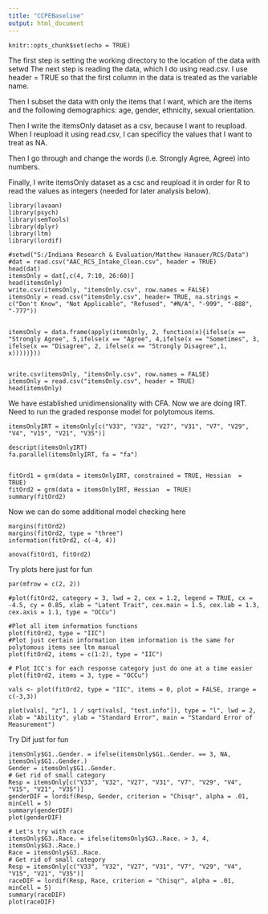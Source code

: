 ```yaml
---
title: "CCPEBaseline"
output: html_document
---
```


```{r setup, include=FALSE}
knitr::opts_chunk$set(echo = TRUE)
```
The first step is setting the working directory to the location of the data with setwd
The next step is reading the data, which I do using read.csv.  I use header = TRUE so that the first column in the data is treated as the variable name.

Then I subset the data with only the items that I want, which are the items and the following demographics: age, gender, ethnicity, sexual orientation.

Then I write the itemsOnly dataset as a csv, because I want to reupload.  When I reupload it using read.csv, I can specificy the values that I want to treat as NA. 

Then I go through and change the words (i.e. Strongly Agree, Agree) into numbers.

Finally, I write itemsOnly dataset as a csc and reupload it in order for R to read the values as integers (needed for later analysis below).
```{r}
library(lavaan)
library(psych)
library(semTools)
library(dplyr)
library(ltm)
library(lordif)

#setwd("S:/Indiana Research & Evaluation/Matthew Hanauer/RCS/Data")
#dat = read.csv("AAC_RCS_Intake_Clean.csv", header = TRUE)
head(dat)
itemsOnly = dat[,c(4, 7:10, 26:60)]
head(itemsOnly)
write.csv(itemsOnly, "itemsOnly.csv", row.names = FALSE)
itemsOnly = read.csv("itemsOnly.csv", header= TRUE, na.strings = c("Don't Know", "Not Applicable", "Refused", "#N/A", "-999", "-888", "-777"))


itemsOnly = data.frame(apply(itemsOnly, 2, function(x){ifelse(x == "Strongly Agree", 5,ifelse(x == "Agree", 4,ifelse(x == "Sometimes", 3, ifelse(x == "Disagree", 2, ifelse(x == "Strongly Disagree",1, x)))))}))


write.csv(itemsOnly, "itemsOnly.csv", row.names = FALSE)
itemsOnly = read.csv("itemsOnly.csv", header = TRUE)
head(itemsOnly)
```
We have established unidimensionality with CFA.  Now we are doing IRT.  Need to run the graded response model for polytomous items.  


```{r}
itemsOnlyIRT = itemsOnly[c("V33", "V32", "V27", "V31", "V7", "V29", "V4", "V15", "V21", "V35")]

descript(itemsOnlyIRT)
fa.parallel(itemsOnlyIRT, fa = "fa")


fitOrd1 = grm(data = itemsOnlyIRT, constrained = TRUE, Hessian  = TRUE)
fitOrd2 = grm(data = itemsOnlyIRT, Hessian  = TRUE)
summary(fitOrd2)
```
Now we can do some additional model checking here
```{r}
margins(fitOrd2)
margins(fitOrd2, type = "three")
information(fitOrd2, c(-4, 4))

anova(fitOrd1, fitOrd2)
```
Try plots here just for fun
```{r}
par(mfrow = c(2, 2))

#plot(fitOrd2, category = 3, lwd = 2, cex = 1.2, legend = TRUE, cx = -4.5, cy = 0.85, xlab = "Latent Trait", cex.main = 1.5, cex.lab = 1.3, cex.axis = 1.1, type = "OCCu")

#Plot all item information functions
plot(fitOrd2, type = "IIC")
#Plot just certain information item information is the same for polytomous items see ltm manual
plot(fitOrd2, items = c(1:2), type = "IIC")

# Plot ICC's for each response category just do one at a time easier
plot(fitOrd2, items = 3, type = "OCCu")

vals <- plot(fitOrd2, type = "IIC", items = 0, plot = FALSE, zrange = c(-3,3)) 

plot(vals[, "z"], 1 / sqrt(vals[, "test.info"]), type = "l", lwd = 2, xlab = "Ability", ylab = "Standard Error", main = "Standard Error of Measurement")
```
Try Dif just for fun
```{r}
itemsOnly$G1..Gender. = ifelse(itemsOnly$G1..Gender. == 3, NA, itemsOnly$G1..Gender.)
Gender = itemsOnly$G1..Gender.
# Get rid of small category
Resp = itemsOnly[c("V33", "V32", "V27", "V31", "V7", "V29", "V4", "V15", "V21", "V35")]
genderDIF = lordif(Resp, Gender, criterion = "Chisqr", alpha = .01, minCell = 5)
summary(genderDIF)
plot(genderDIF)

# Let's try with race
itemsOnly$G3..Race. = ifelse(itemsOnly$G3..Race. > 3, 4, itemsOnly$G3..Race.)
Race = itemsOnly$G3..Race.
# Get rid of small category
Resp = itemsOnly[c("V33", "V32", "V27", "V31", "V7", "V29", "V4", "V15", "V21", "V35")]
raceDIF = lordif(Resp, Race, criterion = "Chisqr", alpha = .01, minCell = 5)
summary(raceDIF)
plot(raceDIF)

```





